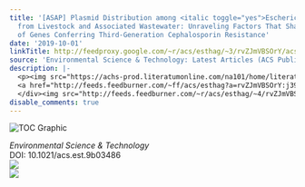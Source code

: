 ```yaml
---
title: '[ASAP] Plasmid Distribution among <italic toggle="yes">Escherichia coli</italic>
  from Livestock and Associated Wastewater: Unraveling Factors That Shape the Presence
  of Genes Conferring Third-Generation Cephalosporin Resistance'
date: '2019-10-01'
linkTitle: http://feedproxy.google.com/~r/acs/esthag/~3/rvZJmVBSOrY/acs.est.9b03486
source: 'Environmental Science & Technology: Latest Articles (ACS Publications)'
description: |-
  <p><img src="https://achs-prod.literatumonline.com/na101/home/literatum/publisher/achs/journals/content/esthag/0/esthag.ahead-of-print/acs.est.9b03486/20191001/images/medium/es9b03486_0005.gif" alt="TOC Graphic"/></p><div><cite>Environmental Science & Technology</cite></div><div>DOI: 10.1021/acs.est.9b03486</div><div class="feedflare">
  <a href="http://feeds.feedburner.com/~ff/acs/esthag?a=rvZJmVBSOrY:j39L0aOu2kM:yIl2AUoC8zA"><img src="http://feeds.feedburner.com/~ff/acs/esthag?d=yIl2AUoC8zA" border="0"></img></a>
  </div><img src="http://feeds.feedburner.com/~r/acs/esthag/~4/rvZJmVBSOrY" ...
disable_comments: true
---
```

<p><img src="https://achs-prod.literatumonline.com/na101/home/literatum/publisher/achs/journals/content/esthag/0/esthag.ahead-of-print/acs.est.9b03486/20191001/images/medium/es9b03486_0005.gif" alt="TOC Graphic"/></p><div><cite>Environmental Science & Technology</cite></div><div>DOI: 10.1021/acs.est.9b03486</div><div class="feedflare">
<a href="http://feeds.feedburner.com/~ff/acs/esthag?a=rvZJmVBSOrY:j39L0aOu2kM:yIl2AUoC8zA"><img src="http://feeds.feedburner.com/~ff/acs/esthag?d=yIl2AUoC8zA" border="0"></img></a>
</div><img src="http://feeds.feedburner.com/~r/acs/esthag/~4/rvZJmVBSOrY" ...
